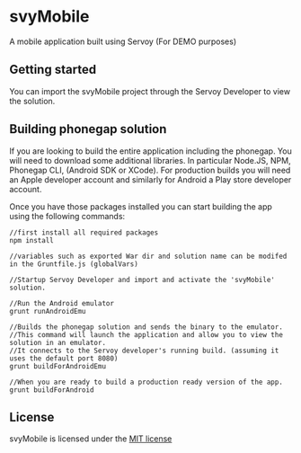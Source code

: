 # svyMobile
A mobile application built using Servoy (For DEMO purposes)

Getting started
-------------
You can import the svyMobile project through the Servoy Developer to view the solution.

Building phonegap solution
-------------
If you are looking to build the entire application including the phonegap.  You will need to download some additional libraries. In particular Node.JS, NPM, Phonegap CLI, (Android SDK or XCode).  For production builds you will need an Apple developer account and similarly for Android a Play store developer account.

Once you have those packages installed you can start building the app using the following commands:
```
//first install all required packages
npm install 

//variables such as exported War dir and solution name can be modifed in the Gruntfile.js (globalVars)

//Startup Servoy Developer and import and activate the 'svyMobile' solution.
 
//Run the Android emulator
grunt runAndroidEmu 

//Builds the phonegap solution and sends the binary to the emulator.  
//This command will launch the application and allow you to view the solution in an emulator. 
//It connects to the Servoy developer's running build. (assuming it uses the default port 8080)
grunt buildForAndroidEmu

//When you are ready to build a production ready version of the app.
grunt buildForAndroid

```
License
-------
svyMobile is licensed under the [MIT license](https://opensource.org/licenses/MIT)
